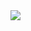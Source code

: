 <img src="https://capsule-render.vercel.app/api?type=waving&color=1783e3&height=250&section=header&text=Heeggung&fontSize=100&animation=twinkling" />
